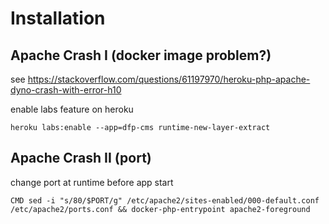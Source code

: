 
# Installation

## Apache Crash I (docker image problem?)

see https://stackoverflow.com/questions/61197970/heroku-php-apache-dyno-crash-with-error-h10

enable labs feature on heroku

`heroku labs:enable --app=dfp-cms runtime-new-layer-extract`

## Apache Crash II (port)

change port at runtime before app start

`CMD sed -i "s/80/$PORT/g" /etc/apache2/sites-enabled/000-default.conf /etc/apache2/ports.conf && docker-php-entrypoint apache2-foreground`
